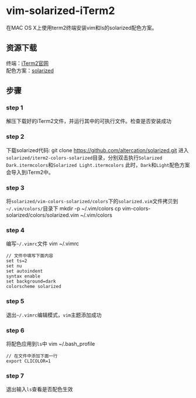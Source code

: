 # vim-solarized-iTerm2
在MAC OS X上使用term2终端安装vim和ls的solarized配色方案。
## 资源下载
终端：[iTerm2官网](http://www.iterm2.com/)  
配色方案：[solarized](https://github.com/altercation/solarized)
## 步骤
### step 1  
解压下载好的iTerm2文件，并运行其中的可执行文件。检查是否安装成功
### step 2
下载solarized代码:
  git clone https://github.com/altercation/solarized.git
进入`solarized/iterm2-colors-solarized`目录，分别双击执行`Solarized Dark.itermcolors`和`Solarized Light.itermcolors`
此时，`Dark`和`Light`配色方案会导入到iTerm2中。
### step 3
将`solarized/vim-colors-solarized/colors`下的`solarized.vim`文件拷贝到`~/.vim/colors/`目录下
    mkdir -p ~/.vim/colors
    cp vim-colors-solarized/colors/solarized.vim ~/.vim/colors
### step 4
编写`~/.vimrc`文件
    vim ~/.vimrc

    // 文件中填写下面内容
    set ts=2
    set nu
    set autoindent
    syntax enable
    set background=dark
    colorscheme solarized
### step 5
退出`~/.vimrc`编辑模式，`vim`主题添加成功
### step 6
将配色应用到`ls`中
    vim ~/.bash_profile

    // 在文件中添加下面一行
    export CLICOLOR=1
### step 7
退出输入`ls`查看是否配色生效
